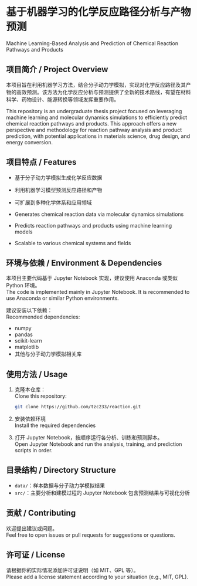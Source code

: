 # 基于机器学习的化学反应路径分析与产物预测  
Machine Learning-Based Analysis and Prediction of Chemical Reaction Pathways and Products

## 项目简介 / Project Overview
本项目旨在利用机器学习方法，结合分子动力学模拟，实现对化学反应路径及其产物的高效预测。该方法为化学反应分析与预测提供了全新的技术路线，有望在材料科学、药物设计、能源转换等领域发挥重要作用。

This repository is an undergraduate thesis project focused on leveraging machine learning and molecular dynamics simulations to efficiently predict chemical reaction pathways and products. This approach offers a new perspective and methodology for reaction pathway analysis and product prediction, with potential applications in materials science, drug design, and energy conversion.

## 项目特点 / Features
- 基于分子动力学模拟生成化学反应数据
- 利用机器学习模型预测反应路径和产物
- 可扩展到多种化学体系和应用领域

- Generates chemical reaction data via molecular dynamics simulations
- Predicts reaction pathways and products using machine learning models
- Scalable to various chemical systems and fields

## 环境与依赖 / Environment & Dependencies
本项目主要代码基于 Jupyter Notebook 实现，建议使用 Anaconda 或类似 Python 环境。  
The code is implemented mainly in Jupyter Notebook. It is recommended to use Anaconda or similar Python environments.

建议安装以下依赖：  
Recommended dependencies:
- numpy
- pandas
- scikit-learn
- matplotlib
- 其他与分子动力学模拟相关库

## 使用方法 / Usage
1. 克隆本仓库：  
   Clone this repository:
   ```bash
   git clone https://github.com/tzc233/reaction.git
   ```
2. 安装依赖环境  
   Install the required dependencies

3. 打开 Jupyter Notebook，按顺序运行各分析、训练和预测脚本。  
   Open Jupyter Notebook and run the analysis, training, and prediction scripts in order.

## 目录结构 / Directory Structure
- `data/`：样本数据与分子动力学模拟结果  
- `src/`：主要分析和建模过程的 Jupyter Notebook 包含预测结果与可视化分析

## 贡献 / Contributing
欢迎提出建议或问题。  
Feel free to open issues or pull requests for suggestions or questions.

## 许可证 / License
请根据你的实际情况添加许可证说明（如 MIT、GPL 等）。  
Please add a license statement according to your situation (e.g., MIT, GPL).
